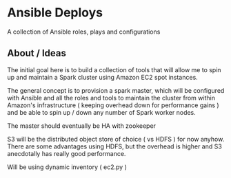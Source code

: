 # Ansible Deploys
A collection of Ansible roles, plays and configurations

## About / Ideas
The initial goal here is to build a collection of tools that will allow me to spin up and maintain a Spark cluster using Amazon EC2 spot instances.

The general concept is to provision a spark master, which will be configured with Ansible and all the roles and tools to maintain the cluster from within Amazon's infrastructure ( keeping overhead down for performance gains ) and be able to spin up / down any number of Spark worker nodes.

The master should eventually be HA with zookeeper

S3 will be the distributed object store of choice ( vs HDFS ) for now anyhow. There are some advantages using HDFS, but the overhead is higher and S3 anecdotally has really good performance.

Will be using dynamic inventory ( ec2.py )



